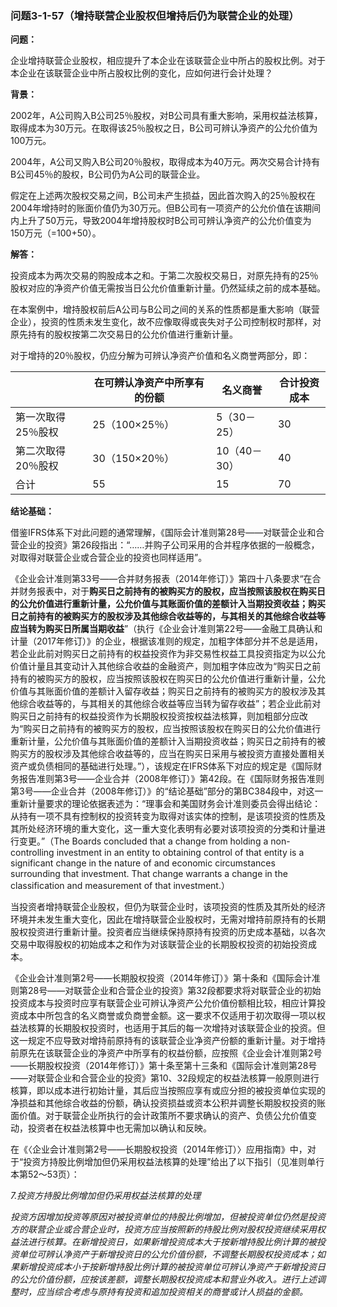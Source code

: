 ### 问题3-1-57（增持联营企业股权但增持后仍为联营企业的处理）

**问题：**

企业增持联营企业股权，相应提升了本企业在该联营企业中所占的股权比例。对于本企业在该联营企业中所占股权比例的变化，应如何进行会计处理？

**背景：**

2002年，A公司购入B公司25％股权，对B公司具有重大影响，采用权益法核算，取得成本为30万元。在取得该25％股权之日，B公司可辨认净资产的公允价值为100万元。

2004年，A公司又购入B公司20％股权，取得成本为40万元。两次交易合计持有B公司45％的股权，B公司仍为A公司的联营企业。

假定在上述两次股权交易之间，B公司未产生损益，因此首次购入的25％股权在2004年增持时的账面价值仍为30万元。但B公司有一项资产的公允价值在该期间内上升了50万元，导致2004年增持股权时B公司可辨认净资产的公允价值变为150万元（=100+50）。

**解答：**

投资成本为两次交易的购股成本之和。于第二次股权交易日，对原先持有的25％股权对应的净资产价值无需按当日公允价值重新计量。仍然延续之前的成本基础。

在本案例中，增持股权前后A公司与B公司之间的关系的性质都是重大影响（联营企业），投资的性质未发生变化，故不应像取得或丧失对子公司控制权时那样，对原先持有的股权按第二次交易日的公允价值进行重新计量。

对于增持的20％股权，仍应分解为可辨认净资产价值和名义商誉两部分，即：

|                    | **在可辨认净资产中所享有的份额** | **名义商誉** | **合计投资成本** |
|--------------------|----------------------------------|--------------|------------------|
| 第一次取得25％股权 | 25（100×25％）                   | 5（30－25）  | 30               |
| 第二次取得20％股权 | 30（150×20％）                   | 10（40－30） | 40               |
| 合计               | 55                               | 15           | 70               |

**结论基础：**

借鉴IFRS体系下对此问题的通常理解，《国际会计准则第28号——对联营企业和合营企业的投资》第26段指出：“……并购子公司采用的合并程序依据的一般概念，对取得对联营企业或合营企业的投资也同样适用”。

《企业会计准则第33号——合并财务报表（2014年修订）》第四十八条要求“在合并财务报表中，对于**购买日之前持有的被购买方的股权，应当按照该股权在购买日的公允价值进行重新计量，公允价值与其账面价值的差额计入当期投资收益；购买日之前持有的被购买方的股权涉及其他综合收益等的，与其相关的其他综合收益等应当转为购买日所属当期收益**”（执行《企业会计准则第22号——金融工具确认和计量（2017年修订）》的企业，根据该准则的规定，加粗字体部分并不总是适用，若企业此前对购买日之前持有的权益投资作为非交易性权益工具投资指定为以公允价值计量且其变动计入其他综合收益的金融资产，则加粗字体应改为“购买日之前持有的被购买方的股权，应当按照该股权在购买日的公允价值进行重新计量，公允价值与其账面价值的差额计入留存收益；购买日之前持有的被购买方的股权涉及其他综合收益等的，与其相关的其他综合收益等应当转为留存收益”；若企业此前对购买日之前持有的权益投资作为长期股权投资按权益法核算，则加粗部分应改为“购买日之前持有的被购买方的股权，应当按照该股权在购买日的公允价值进行重新计量，公允价值与其账面价值的差额计入当期投资收益；购买日之前持有的被购买方的股权涉及其他综合收益等的，应当在购买日采用与被投资方直接处置相关资产或负债相同的基础进行处理。”），该规定在IFRS体系下对应的规定是《国际财务报告准则第3号——企业合并（2008年修订）》第42段。在《国际财务报告准则第3号——企业合并（2008年修订）》的“结论基础”部分的第BC384段中，对这一重新计量要求的理论依据表述为：“理事会和美国财务会计准则委员会得出结论：从持有一项不具有控制权的投资转变为取得对该实体的控制，是该项投资的性质及其所处经济环境的重大变化，这一重大变化表明有必要对该项投资的分类和计量进行变更。”（The
Boards concluded that a change from holding a non-controlling investment in an
entity to obtaining control of that entity is a significant change in the nature
of and economic circumstances surrounding that investment. That change warrants
a change in the classification and measurement of that investment.）

当投资者增持联营企业股权，但仍为联营企业时，该项投资的性质及其所处的经济环境并未发生重大变化，因此在增持联营企业股权时，无需对增持前原持有的长期股权投资进行重新计量。投资者应当继续保持原持有投资的历史成本基础，以各次交易中取得股权的初始成本之和作为对该联营企业的长期股权投资的初始投资成本。

《企业会计准则第2号——长期股权投资（2014年修订）》第十条和《国际会计准则第28号——对联营企业和合营企业的投资》第32段都要求将对联营企业的初始投资成本与投资时应享有联营企业可辨认净资产公允价值份额相比较，相应计算投资成本中所包含的名义商誉或负商誉金额。这一要求不仅适用于初次取得一项以权益法核算的长期股权投资时，也适用于其后的每一次增持对该联营企业的投资。但这一规定不应导致对增持前原持有的该联营企业净资产份额的重新计量。对于增持前原先在该联营企业的净资产中所享有的权益份额，应按照《企业会计准则第2号——长期股权投资（2014年修订）》第十条至第十三条和《国际会计准则第28号——对联营企业和合营企业的投资》第10、32段规定的权益法核算一般原则进行核算，即以成本进行初始计量，其后应当按照应享有或应分担的被投资单位实现的净损益和其他综合收益的份额，确认投资损益或资本公积并调整长期股权投资的账面价值。对于联营企业所执行的会计政策所不要求确认的资产、负债公允价值变动，投资者在权益法核算中也无需加以确认和反映。

在《〈企业会计准则第2号——长期股权投资（2014年修订）〉应用指南》中，对于“投资方持股比例增加但仍采用权益法核算的处理”给出了以下指引（见准则单行本第52～53页）：

*7.投资方持股比例增加但仍采用权益法核算的处理*

*投资方因增加投资等原因对被投资单位的持股比例增加，但被投资单位仍然是投资方的联营企业或合营企业时，投资方应当按照新的持股比例对股权投资继续采用权益法进行核算。在新增投资日，如果新增投资成本大于按新增持股比例计算的被投资单位可辨认净资产于新增投资日的公允价值份额，不调整长期股权投资成本；如果新增投资成本小于按新增持股比例计算的被投资单位可辨认净资产于新增投资日的公允价值份额，应按该差额，调整长期股权投资成本和营业外收入。进行上述调整时，应当综合考虑与原持有投资和追加投资相关的商誉或计人损益的金额。*